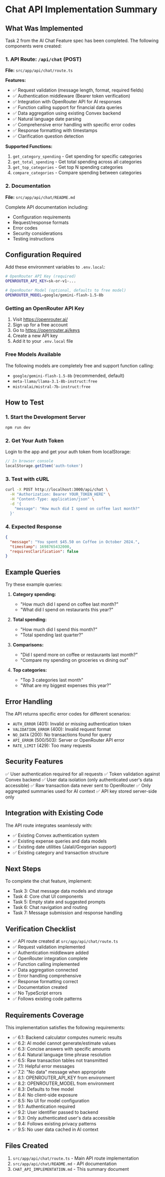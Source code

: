 # Chat API Implementation Summary

## What Was Implemented

Task 2 from the AI Chat Feature spec has been completed. The following components were created:

### 1. API Route: `/api/chat` (POST)
**File:** `src/app/api/chat/route.ts`

**Features:**
- ✅ Request validation (message length, format, required fields)
- ✅ Authentication middleware (Bearer token verification)
- ✅ Integration with OpenRouter API for AI responses
- ✅ Function calling support for financial data queries
- ✅ Data aggregation using existing Convex backend
- ✅ Natural language date parsing
- ✅ Comprehensive error handling with specific error codes
- ✅ Response formatting with timestamps
- ✅ Clarification question detection

**Supported Functions:**
1. `get_category_spending` - Get spending for specific categories
2. `get_total_spending` - Get total spending across all categories
3. `get_top_categories` - Get top N spending categories
4. `compare_categories` - Compare spending between categories

### 2. Documentation
**File:** `src/app/api/chat/README.md`

Complete API documentation including:
- Configuration requirements
- Request/response formats
- Error codes
- Security considerations
- Testing instructions

## Configuration Required

Add these environment variables to `.env.local`:

```bash
# OpenRouter API Key (required)
OPENROUTER_API_KEY=sk-or-v1-...

# OpenRouter Model (optional, defaults to free model)
OPENROUTER_MODEL=google/gemini-flash-1.5-8b
```

### Getting an OpenRouter API Key

1. Visit https://openrouter.ai/
2. Sign up for a free account
3. Go to https://openrouter.ai/keys
4. Create a new API key
5. Add it to your `.env.local` file

### Free Models Available

The following models are completely free and support function calling:
- `google/gemini-flash-1.5-8b` (recommended, default)
- `meta-llama/llama-3.1-8b-instruct:free`
- `mistralai/mistral-7b-instruct:free`

## How to Test

### 1. Start the Development Server

```bash
npm run dev
```

### 2. Get Your Auth Token

Login to the app and get your auth token from localStorage:
```javascript
// In browser console
localStorage.getItem('auth-token')
```

### 3. Test with cURL

```bash
curl -X POST http://localhost:3000/api/chat \
  -H "Authorization: Bearer YOUR_TOKEN_HERE" \
  -H "Content-Type: application/json" \
  -d '{
    "message": "How much did I spend on coffee last month?"
  }'
```

### 4. Expected Response

```json
{
  "message": "You spent $45.50 on Coffee in October 2024.",
  "timestamp": 1698765432000,
  "requiresClarification": false
}
```

## Example Queries

Try these example queries:

1. **Category spending:**
   - "How much did I spend on coffee last month?"
   - "What did I spend on restaurants this year?"

2. **Total spending:**
   - "How much did I spend this month?"
   - "Total spending last quarter?"

3. **Comparisons:**
   - "Did I spend more on coffee or restaurants last month?"
   - "Compare my spending on groceries vs dining out"

4. **Top categories:**
   - "Top 3 categories last month"
   - "What are my biggest expenses this year?"

## Error Handling

The API returns specific error codes for different scenarios:

- `AUTH_ERROR` (401): Invalid or missing authentication token
- `VALIDATION_ERROR` (400): Invalid request format
- `NO_DATA` (200): No transactions found for query
- `API_ERROR` (500/503): Server or OpenRouter API error
- `RATE_LIMIT` (429): Too many requests

## Security Features

✅ User authentication required for all requests
✅ Token validation against Convex backend
✅ User data isolation (only authenticated user's data accessible)
✅ Raw transaction data never sent to OpenRouter
✅ Only aggregated summaries used for AI context
✅ API key stored server-side only

## Integration with Existing Code

The API route integrates seamlessly with:
- ✅ Existing Convex authentication system
- ✅ Existing expense queries and data models
- ✅ Existing date utilities (Jalali/Gregorian support)
- ✅ Existing category and transaction structure

## Next Steps

To complete the chat feature, implement:
- Task 3: Chat message data models and storage
- Task 4: Core chat UI components
- Task 5: Empty state and suggested prompts
- Task 6: Chat navigation and routing
- Task 7: Message submission and response handling

## Verification Checklist

- ✅ API route created at `src/app/api/chat/route.ts`
- ✅ Request validation implemented
- ✅ Authentication middleware added
- ✅ OpenRouter integration complete
- ✅ Function calling implemented
- ✅ Data aggregation connected
- ✅ Error handling comprehensive
- ✅ Response formatting correct
- ✅ Documentation created
- ✅ No TypeScript errors
- ✅ Follows existing code patterns

## Requirements Coverage

This implementation satisfies the following requirements:

- ✅ 6.1: Backend calculator computes numeric results
- ✅ 6.2: AI model cannot generate/estimate values
- ✅ 6.3: Concise answers with specific amounts
- ✅ 6.4: Natural language time phrase resolution
- ✅ 6.5: Raw transaction tables not transmitted
- ✅ 7.1: Helpful error messages
- ✅ 7.2: "No data" message when appropriate
- ✅ 8.1: OPENROUTER_API_KEY from environment
- ✅ 8.2: OPENROUTER_MODEL from environment
- ✅ 8.3: Defaults to free model
- ✅ 8.4: No client-side exposure
- ✅ 8.5: No UI for model configuration
- ✅ 9.1: Authentication required
- ✅ 9.2: User identifier passed to backend
- ✅ 9.3: Only authenticated user's data accessible
- ✅ 9.4: Follows existing privacy patterns
- ✅ 9.5: No user data cached in AI context

## Files Created

1. `src/app/api/chat/route.ts` - Main API route implementation
2. `src/app/api/chat/README.md` - API documentation
3. `CHAT_API_IMPLEMENTATION.md` - This summary document

